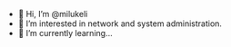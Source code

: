 - 👋 Hi, I’m @milukeli
- 👀 I’m interested in network and system administration.
- 🌱 I’m currently learning...  

<!---
milukeli/milukeli is a ✨ special ✨ repository because its `README.md` (this file) appears on your GitHub profile.
You can click the Preview link to take a look at your changes.
--->
